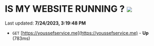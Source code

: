 # IS MY WEBSITE RUNNING ? [![](https://img.shields.io/static/v1?label=Sponsor&message=%E2%9D%A4&logo=GitHub&color=%23fe8e86)](https://github.com/sponsors/<username>)

Last updated: **7/24/2023, 3:19:48 PM**

- `GET` [https://youssefservice.me](https://youssefservice.me) - **Up** (783ms)
